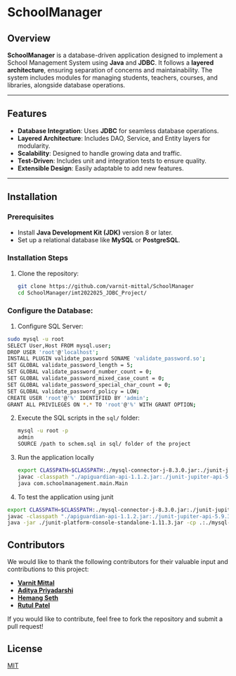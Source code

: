 # SchoolManager

## Overview
**SchoolManager** is a database-driven application designed to implement a School Management System using **Java** and **JDBC**. It follows a **layered architecture**, ensuring separation of concerns and maintainability. The system includes modules for managing students, teachers, courses, and libraries, alongside database operations.

---

## Features
- **Database Integration**: Uses **JDBC** for seamless database operations.
- **Layered Architecture**: Includes DAO, Service, and Entity layers for modularity.
- **Scalability**: Designed to handle growing data and traffic.
- **Test-Driven**: Includes unit and integration tests to ensure quality.
- **Extensible Design**: Easily adaptable to add new features.

---

## Installation

### Prerequisites
- Install **Java Development Kit (JDK)** version 8 or later.
- Set up a relational database like **MySQL** or **PostgreSQL**.

### Installation Steps
1. Clone the repository:
   ```bash
   git clone https://github.com/varnit-mittal/SchoolManager
   cd SchoolManager/imt2022025_JDBC_Project/
    ```
### Configure the Database:

1. Configure SQL Server:
```bash
sudo mysql -u root
SELECT User,Host FROM mysql.user;
DROP USER 'root'@'localhost'; 
INSTALL PLUGIN validate_password SONAME 'validate_password.so';
SET GLOBAL validate_password_length = 5; 
SET GLOBAL validate_password_number_count = 0; 
SET GLOBAL validate_password_mixed_case_count = 0; 
SET GLOBAL validate_password_special_char_count = 0; 
SET GLOBAL validate_password_policy = LOW;
CREATE USER 'root'@'%' IDENTIFIED BY 'admin';
GRANT ALL PRIVILEGES ON *.* TO 'root'@'%' WITH GRANT OPTION; 
```

2. Execute the SQL scripts in the `sql/` folder:
   ```bash
   mysql -u root -p
   admin
   SOURCE /path to schem.sql in sql/ folder of the project 
   ```
3. Run the application locally
   ```bash
   export CLASSPATH=$CLASSPATH:./mysql-connector-j-8.3.0.jar:./junit-jupiter-engine-5.9.3.jar:./junit-jupiter-api-5.9.3.jar
   javac -classpath "./apiguardian-api-1.1.2.jar:./junit-jupiter-api-5.9.3.jar:./junit-jupiter-engine-5.9.3.jar:./junit-platform-console-standalone-1.11.3.jar:./mysql-connector-j-8.3.0.jar" -d . src/com/schoolmanagement/**/*.java
   java com.schoolmanagement.main.Main
   ```
4. To test the application using junit
```bash
export CLASSPATH=$CLASSPATH:./mysql-connector-j-8.3.0.jar:./junit-jupiter-engine-5.9.3.jar:./junit-jupiter-api-5.9.3.jar
javac -classpath "./apiguardian-api-1.1.2.jar:./junit-jupiter-api-5.9.3.jar:./junit-jupiter-engine-5.9.3.jar:./junit-platform-console-standalone-1.11.3.jar:./mysql-connector-j-8.3.0.jar" -d . src/com/schoolmanagement/**/*.java
java -jar ./junit-platform-console-standalone-1.11.3.jar -cp .:./mysql-connector-j-8.3.0.jar --scan-class-path
```

## Contributors

We would like to thank the following contributors for their valuable input and contributions to this project:

- **[Varnit Mittal](https://github.com/varnit-mittal)** 
- **[Aditya Priyadarshi](https://github.com/ap5967ap)** 
- **[Hemang Seth](https://github.com/Hemang-2004)** 
- **[Rutul Patel](https://github.com/RutulPatel007)** 


If you would like to contribute, feel free to fork the repository and submit a pull request!






   
## License

[MIT](https://github.com/varnit-mittal/JDBC-MINI-Proj/blob/main/LICENSE)
